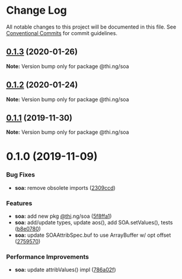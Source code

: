 # Change Log

All notable changes to this project will be documented in this file.
See [Conventional Commits](https://conventionalcommits.org) for commit guidelines.

## [0.1.3](https://github.com/thi-ng/umbrella/compare/@thi.ng/soa@0.1.2...@thi.ng/soa@0.1.3) (2020-01-26)

**Note:** Version bump only for package @thi.ng/soa





## [0.1.2](https://github.com/thi-ng/umbrella/compare/@thi.ng/soa@0.1.1...@thi.ng/soa@0.1.2) (2020-01-24)

**Note:** Version bump only for package @thi.ng/soa





## [0.1.1](https://github.com/thi-ng/umbrella/compare/@thi.ng/soa@0.1.0...@thi.ng/soa@0.1.1) (2019-11-30)

**Note:** Version bump only for package @thi.ng/soa





# 0.1.0 (2019-11-09)


### Bug Fixes

* **soa:** remove obsolete imports ([2309ccd](https://github.com/thi-ng/umbrella/commit/2309ccd6e581b6f385f4a2720fd2ad5cfb8a0d79))


### Features

* **soa:** add new pkg [@thi](https://github.com/thi).ng/soa ([5f8ffa1](https://github.com/thi-ng/umbrella/commit/5f8ffa175fabc4518f6b931c8c57473ea8ab1a74))
* **soa:** add/update types, update aos(), add SOA.setValues(), tests ([b8e0780](https://github.com/thi-ng/umbrella/commit/b8e07806427041a7ef3413ca47357e3360f6a4c8))
* **soa:** update SOAAttribSpec.buf to use ArrayBuffer w/ opt offset ([2759570](https://github.com/thi-ng/umbrella/commit/27595700ce0df21258dad58e18abf98b8ddb7c30))


### Performance Improvements

* **soa:** update attribValues() impl ([786a02f](https://github.com/thi-ng/umbrella/commit/786a02f66fd0f50e678f3eb048964fadf293db3f))
